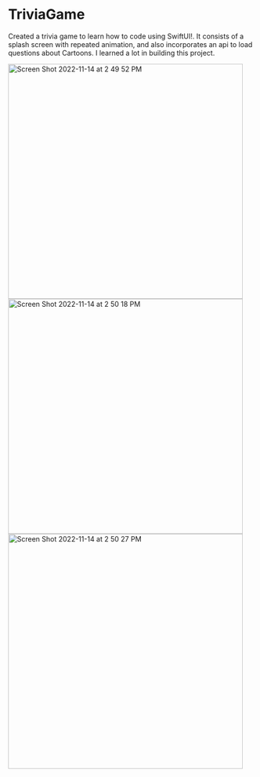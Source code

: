 # TriviaGame
<p>Created a trivia game to learn how to code using SwiftUI!.
It consists of a splash screen with repeated animation, and
also incorporates an api to load questions about Cartoons. I
learned a lot in building this project.</p>


<img width="479" alt="Screen Shot 2022-11-14 at 2 49 52 PM" src="https://user-images.githubusercontent.com/105057858/201752751-fbccae6c-8df9-4259-80a6-1bce0c80fc52.png">
<img width="479" alt="Screen Shot 2022-11-14 at 2 50 18 PM" src="https://user-images.githubusercontent.com/105057858/201752759-22c19a71-bc53-4b11-bd5e-cbb789fd72bb.png">
<img width="479" alt="Screen Shot 2022-11-14 at 2 50 27 PM" src="https://user-images.githubusercontent.com/105057858/201752773-d2a4a5d8-feb6-4c29-ae54-fa6b9359121b.png">
